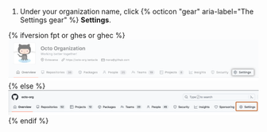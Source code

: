 1. Under your organization name, click {% octicon "gear" aria-label="The Settings gear" %} **Settings**.

{% ifversion fpt or ghes or ghec %}
   ![Organization settings button](/assets/images/help/organizations/organization-settings-tab-with-overview-tab.png)
{% else %}
   ![Organization settings button](/assets/images/help/organizations/organization-settings-tab.png)
{% endif %}
